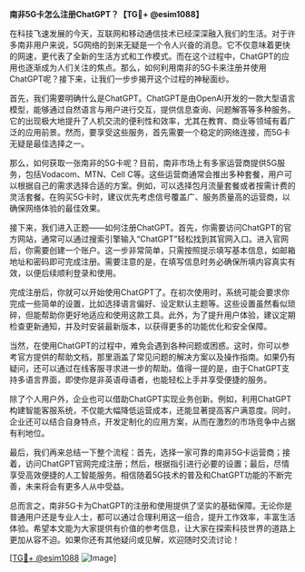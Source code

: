 **南非5G卡怎么注册ChatGPT？【TG💪+ @esim1088】**

在科技飞速发展的今天，互联网和移动通信技术已经深深融入我们的生活。对于许多南非用户来说，5G网络的到来无疑是一个令人兴奋的消息。它不仅意味着更快的网速，更代表了全新的生活方式和工作模式。而在这个过程中，ChatGPT的应用也逐渐成为人们关注的焦点。那么，如何利用南非的5G卡来注册并使用ChatGPT呢？接下来，让我们一步步揭开这个过程的神秘面纱。

首先，我们需要明确什么是ChatGPT。ChatGPT是由OpenAI开发的一款大型语言模型，能够通过自然语言与用户进行交互，提供信息查询、问题解答等多种服务。它的出现极大地提升了人机交流的便利性和效率，尤其在教育、商业等领域有着广泛的应用前景。然而，要享受这些服务，首先需要一个稳定的网络连接，而5G卡无疑是最佳选择之一。

那么，如何获取一张南非的5G卡呢？目前，南非市场上有多家运营商提供5G服务，包括Vodacom、MTN、Cell C等。这些运营商通常会推出多种套餐，用户可以根据自己的需求选择合适的方案。例如，可以选择包月流量套餐或者按需计费的灵活套餐。在购买5G卡时，建议优先考虑信号覆盖广、服务质量高的运营商，以确保网络体验的最佳效果。

接下来，我们进入正题——如何注册ChatGPT。首先，你需要访问ChatGPT的官方网站，通常可以通过搜索引擎输入“ChatGPT”轻松找到其官网入口。进入官网后，你需要创建一个账户。这一步非常简单，只需按照提示填写基本信息，如邮箱地址和密码即可完成注册。需要注意的是，在填写信息时务必确保所填内容真实有效，以便后续顺利登录和使用。

完成注册后，你就可以开始使用ChatGPT了。在初次使用时，系统可能会要求你完成一些简单的设置，比如选择语言偏好、设定默认主题等。这些设置虽然看似琐碎，但能帮助你更好地适应和使用这款工具。此外，为了提升用户体验，建议定期检查更新通知，并及时安装最新版本，以获得更多的功能优化和安全保障。

当然，在使用ChatGPT的过程中，难免会遇到各种问题或困惑。这时，你可以参考官方提供的帮助文档，那里涵盖了常见问题的解决方案以及操作指南。如果仍有疑问，还可以通过在线客服寻求进一步的帮助。值得一提的是，由于ChatGPT支持多语言界面，即使你是非英语母语者，也能轻松上手并享受便捷的服务。

除了个人用户外，企业也可以借助ChatGPT实现业务创新。例如，利用ChatGPT构建智能客服系统，不仅能大幅降低运营成本，还能显著提高客户满意度。同时，企业还可以结合自身特点，开发定制化的应用方案，从而在激烈的市场竞争中占据有利地位。

最后，我们再来总结一下整个流程：首先，选择一家可靠的南非5G卡运营商；接着，访问ChatGPT官网完成注册；然后，根据指引进行必要的设置；最后，尽情享受高效便捷的人工智能服务。相信随着5G技术的普及和ChatGPT功能的不断完善，未来将会有更多人从中受益。

总而言之，南非5G卡为ChatGPT的注册和使用提供了坚实的基础保障。无论你是普通用户还是专业人士，都可以通过合理利用这一组合，提升工作效率，丰富生活体验。希望本文能为大家提供有价值的参考信息，让大家在探索科技世界的道路上更加从容不迫。如果你还有其他疑问或见解，欢迎随时交流讨论！

[[TG💪+ @esim1088](https://t.me/s/esim1088) ![Image](https://i.postimg.cc/4NQfJmqS/Snipaste-2025-05-13-00-14-12.png)]